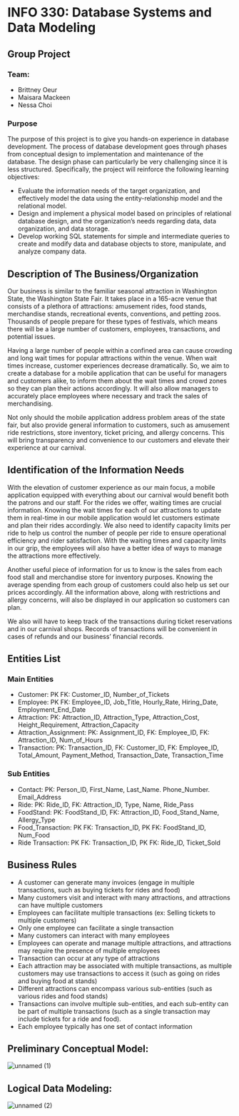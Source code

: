 # INFO 330: Database Systems and Data Modeling
## Group Project
### Team:
- Brittney Oeur
- Maisara Mackeen
- Nessa Choi

### Purpose
The purpose of this project is to give you hands-on experience in database development. The process of database development goes through phases from conceptual design to implementation and maintenance of the database. The design phase can particularly be very challenging since it is less structured. Specifically, the project will reinforce the following learning objectives:
- Evaluate the information needs of the target organization, and effectively model the data using the entity-relationship model and the relational model.
- Design and implement a physical model based on principles of relational database design, and the organization’s needs regarding data, data organization, and data storage.
- Develop working SQL statements for simple and intermediate queries to create and modify data and database objects to store, manipulate, and analyze company data.

## Description of The Business/Organization

Our business is similar to the familiar seasonal attraction in Washington State, the Washington State Fair. It takes place in a 165-acre venue that consists of a plethora of attractions: amusement rides, food stands, merchandise stands, recreational events, conventions, and petting zoos. Thousands of people prepare for these types of festivals, which means there will be a large number of customers, employees, transactions, and potential issues.

Having a large number of people within a confined area can cause crowding and long wait times for popular attractions within the venue. When wait times increase, customer experiences decrease dramatically. So, we aim to create a database for a mobile application that can be useful for managers and customers alike, to inform them about the wait times and crowd zones so they can plan their actions accordingly.  It will also allow managers to accurately place employees where necessary and track the sales of merchandising.

Not only should the mobile application address problem areas of the state fair, but also provide general information to customers, such as amusement ride restrictions, store inventory, ticket pricing, and allergy concerns. This will bring transparency and convenience to our customers and elevate their experience at our carnival.

## Identification of the Information Needs

With the elevation of customer experience as our main focus, a mobile application equipped with everything about our carnival would benefit both the patrons and our staff. For the rides we offer, waiting times are crucial information. Knowing the wait times for each of our attractions to update them in real-time in our mobile application would let customers estimate and plan their rides accordingly. We also need to identify capacity limits per ride to help us control the number of people per ride to ensure operational efficiency and rider satisfaction. With the waiting times and capacity limits in our grip, the employees will also have a better idea of ways to manage the attractions more effectively.

Another useful piece of information for us to know is the sales from each food stall and merchandise store for inventory purposes. Knowing the average spending from each group of customers could also help us set our prices accordingly. All the information above, along with restrictions and allergy concerns, will also be displayed in our application so customers can plan.

We also will have to keep track of the transactions during ticket reservations and in our carnival shops. Records of transactions will be convenient in cases of refunds and our business’ financial records.

## Entities List
### Main Entities
- Customer: PK FK: Customer_ID, Number_of_Tickets
- Employee: PK FK: Employee_ID, Job_Title, Hourly_Rate, Hiring_Date, Employment_End_Date 
- Attraction: PK: Attraction_ID, Attraction_Type, Attraction_Cost, Height_Requirement, Attraction_Capacity
- Attraction_Assignment: PK: Assignment_ID, FK: Employee_ID, FK: Attraction_ID, Num_of_Hours
- Transaction: PK: Transaction_ID, FK: Customer_ID, FK: Employee_ID, Total_Amount, Payment_Method, Transaction_Date, Transaction_Time

### Sub Entities
- Contact: PK: Person_ID, First_Name, Last_Name. Phone_Number. Email_Address
- Ride: PK: Ride_ID, FK: Attraction_ID, Type, Name, Ride_Pass
- FoodStand: PK: FoodStand_ID, FK: Attraction_ID, Food_Stand_Name, Allergy_Type
- Food_Transaction: PK FK: Transaction_ID, PK FK: FoodStand_ID, Num_Food
- Ride Transaction: PK FK: Transaction_ID, PK FK: Ride_ID, Ticket_Sold

## Business Rules
- A customer can generate many invoices (engage in multiple transactions, such as buying tickets for rides and food)
- Many customers visit and interact with many attractions, and attractions can have multiple customers
- Employees can facilitate multiple transactions (ex: Selling tickets to multiple customers)
- Only one employee can facilitate a single transaction
- Many customers can interact with many employees
- Employees can operate and manage multiple attractions, and attractions may require the presence of multiple employees
- Transaction can occur at any type of attractions
- Each attraction may be associated with multiple transactions, as multiple customers may use transactions to access it (such as going on rides and buying food at stands)
- Different attractions can encompass various sub-entities (such as various rides and food stands)
- Transactions can involve multiple sub-entities, and each sub-entity can be part of multiple transactions (such as a single transaction may include tickets for a ride and food).
- Each employee typically has one set of contact information

## Preliminary Conceptual Model:
![unnamed (1)](https://github.com/BrittneyOeur/INFO330_Final/assets/72583051/599d16f7-d280-4614-81b0-94762ea2b719)

## Logical Data Modeling:
![unnamed (2)](https://github.com/BrittneyOeur/INFO330_Final/assets/72583051/99bea506-2982-4931-a2a4-1f018c0924c0)


